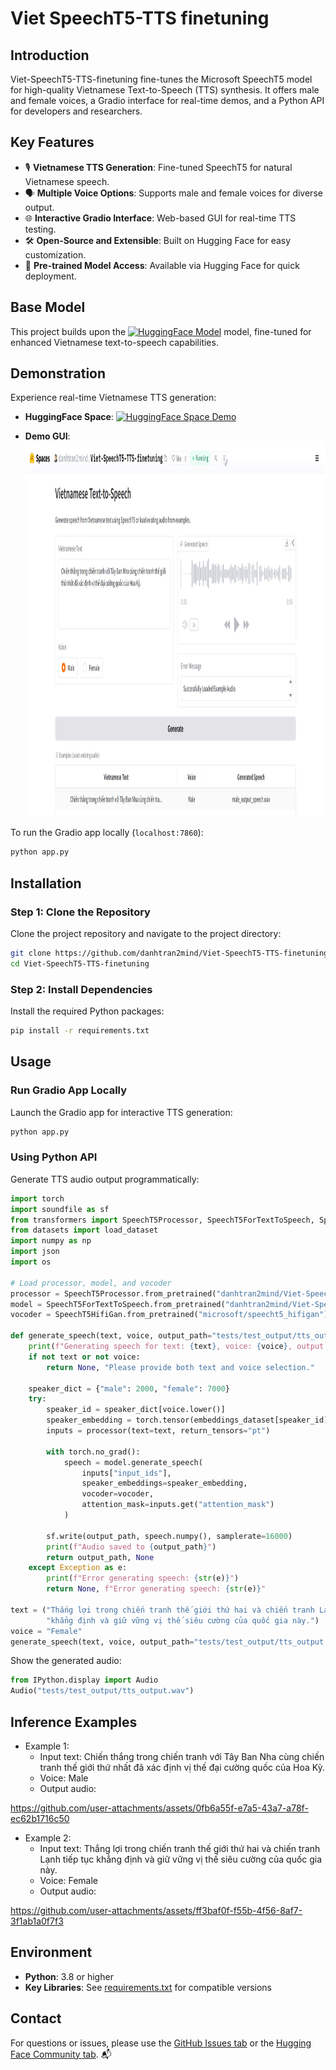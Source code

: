 # Viet SpeechT5-TTS finetuning

## Introduction
Viet-SpeechT5-TTS-finetuning fine-tunes the Microsoft SpeechT5 model for high-quality Vietnamese Text-to-Speech (TTS) synthesis. It offers male and female voices, a Gradio interface for real-time demos, and a Python API for developers and researchers.

## Key Features
- 🎙️ **Vietnamese TTS Generation**: Fine-tuned SpeechT5 for natural Vietnamese speech.
- 🗣️ **Multiple Voice Options**: Supports male and female voices for diverse output.
- 🌐 **Interactive Gradio Interface**: Web-based GUI for real-time TTS testing.
- 🛠️ **Open-Source and Extensible**: Built on Hugging Face for easy customization.
- 🚀 **Pre-trained Model Access**: Available via Hugging Face for quick deployment.

<!-- ## Dataset -->

## Base Model

This project builds upon the [![HuggingFace Model](https://img.shields.io/badge/HuggingFace-microsoft%2Fspeecht5_tts-yellow?style=flat&logo=huggingface)](https://huggingface.co/microsoft/speecht5_tts) model, fine-tuned for enhanced Vietnamese text-to-speech capabilities.

## Demonstration
Experience real-time Vietnamese TTS generation:  
- **HuggingFace Space**: [![HuggingFace Space Demo](https://img.shields.io/badge/HuggingFace-danhtran2mind%2FViet--SpeechT5--TTS--finetuning-yellow?style=flat&logo=huggingface)](https://huggingface.co/spaces/danhtran2mind/Viet-SpeechT5-TTS-finetuning)  

- **Demo GUI**:  
  <img src="./assets/gradio_app_demo.jpg" alt="Gradio Demo" height="600">

To run the Gradio app locally (`localhost:7860`):  
```bash
python app.py
```

## Installation

### Step 1: Clone the Repository
Clone the project repository and navigate to the project directory:  
```bash
git clone https://github.com/danhtran2mind/Viet-SpeechT5-TTS-finetuning.git
cd Viet-SpeechT5-TTS-finetuning
```

### Step 2: Install Dependencies
Install the required Python packages:  
```bash
pip install -r requirements.txt
```

## Usage

### Run Gradio App Locally
Launch the Gradio app for interactive TTS generation:  
```bash
python app.py
```

### Using Python API
Generate TTS audio output programmatically:  
```python
import torch
import soundfile as sf
from transformers import SpeechT5Processor, SpeechT5ForTextToSpeech, SpeechT5HifiGan
from datasets import load_dataset
import numpy as np
import json
import os

# Load processor, model, and vocoder
processor = SpeechT5Processor.from_pretrained("danhtran2mind/Viet-SpeechT5-TTS-finetuning")
model = SpeechT5ForTextToSpeech.from_pretrained("danhtran2mind/Viet-SpeechT5-TTS-finetuning")
vocoder = SpeechT5HifiGan.from_pretrained("microsoft/speecht5_hifigan")

def generate_speech(text, voice, output_path="tests/test_output/tts_output.wav"):
    print(f"Generating speech for text: {text}, voice: {voice}, output: {output_path}")
    if not text or not voice:
        return None, "Please provide both text and voice selection."
    
    speaker_dict = {"male": 2000, "female": 7000}
    try:
        speaker_id = speaker_dict[voice.lower()]
        speaker_embedding = torch.tensor(embeddings_dataset[speaker_id]["xvector"]).unsqueeze(0)
        inputs = processor(text=text, return_tensors="pt")
        
        with torch.no_grad():
            speech = model.generate_speech(
                inputs["input_ids"],
                speaker_embeddings=speaker_embedding,
                vocoder=vocoder,
                attention_mask=inputs.get("attention_mask")
            )
        
        sf.write(output_path, speech.numpy(), samplerate=16000)
        print(f"Audio saved to {output_path}")
        return output_path, None
    except Exception as e:
        print(f"Error generating speech: {str(e)}")
        return None, f"Error generating speech: {str(e)}"

text = ("Thắng lợi trong chiến tranh thế giới thứ hai và chiến tranh Lạnh tiếp tục "
        "khẳng định và giữ vững vị thế siêu cường của quốc gia này.")
voice = "Female"
generate_speech(text, voice, output_path="tests/test_output/tts_output.wav")
```

Show the generated audio:  
```python
from IPython.display import Audio
Audio("tests/test_output/tts_output.wav")
```
## Inference Examples
- Example 1:
  - Input text: Chiến thắng trong chiến tranh với Tây Ban Nha cùng chiến tranh thế giới thứ nhất đã xác định vị thế đại cường quốc của Hoa Kỳ.
  - Voice: Male
  - Output audio:
    
https://github.com/user-attachments/assets/0fb6a55f-e7a5-43a7-a78f-ec62b1716c50

- Example 2:
  - Input text: Thắng lợi trong chiến tranh thế giới thứ hai và chiến tranh Lạnh tiếp tục khẳng định và giữ vững vị thế siêu cường của quốc gia này.
  - Voice: Female
  - Output audio:

https://github.com/user-attachments/assets/ff3baf0f-f55b-4f56-8af7-3f1ab1a0f7f3

## Environment
- **Python**: 3.8 or higher
- **Key Libraries**: See [requirements.txt](requirements.txt) for compatible versions

## Contact
For questions or issues, please use the [GitHub Issues tab](https://github.com/danhtran2mind/Viet-Glow-TTS-finetuning/issues) or the [Hugging Face Community tab](https://huggingface.co/spaces/danhtran2mind/Viet-Glow-TTS-finetuning/discussions). 📬



